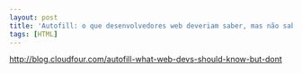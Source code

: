 ```yaml
---
layout: post
title: 'Autofill: o que desenvolvedores web deveriam saber, mas não sabem'
tags: [HTML]
---
```


<http://blog.cloudfour.com/autofill-what-web-devs-should-know-but-dont>
